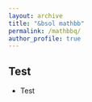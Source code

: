 ```yaml
---
layout: archive
title: "&bsol mathbb"
permalink: /mathbbq/
author_profile: true
---
```


Test
------
* Test

<!--{% if author.googlescholar %}
  You can also find my articles on <u><a href="{{author.googlescholar}}">my Google Scholar profile</a>.</u>
{% endif %}

{% include base_path %}

{% for post in site.publications reversed %}
  {% include archive-single.html %}
{% endfor %}-->

